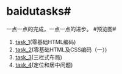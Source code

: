 # baidutasks#
一点一点的完成，一点一点的进步。
#预览图#
1. [task_1](https://hddhyq.github.io/baidutasks/part1/mission1/task_1.html)(零基础HTML编码)
2. [task_2](https://hddhyq.github.io/baidutasks/part1/mission2/task_2.html)(零基础HTML及CSS编码（一）)
3. [task_3](https://hddhyq.github.io/baidutasks/part1/mission3/task_3.html)(三栏式布局)
4. [task_4](https://hddhyq.github.io/baidutasks/part1/mission4/task_4.html)(定位和居中问题)
